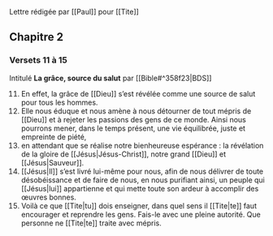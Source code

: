 Lettre rédigée par [[Paul]] pour [[Tite]]
## Chapitre 2
### Versets 11 à 15
Intitulé **La grâce, source du salut** par [[Bible#^358f23|BDS]]

11) En effet, la grâce de [[Dieu]] s’est révélée comme une source de salut pour tous les hommes. 
12) Elle nous éduque et nous amène à nous détourner de tout mépris de [[Dieu]] et à rejeter les passions des gens de ce monde. Ainsi nous pourrons mener, dans le temps présent, une vie équilibrée, juste et empreinte de piété, 
13) en attendant que se réalise notre bienheureuse espérance : la révélation de la gloire de [[Jésus|Jésus-Christ]], notre grand [[Dieu]] et [[Jésus|Sauveur]].
14) [[Jésus|Il]] s’est livré lui-même pour nous, afin de nous délivrer de toute désobéissance et de faire de nous, en nous purifiant ainsi, un peuple qui [[Jésus|lui]] appartienne et qui mette toute son ardeur à accomplir des œuvres bonnes.
15) Voilà ce que [[Tite|tu]] dois enseigner, dans quel sens il [[Tite|te]] faut encourager et reprendre les gens. Fais-le avec une pleine autorité. Que personne ne [[Tite|te]] traite avec mépris.